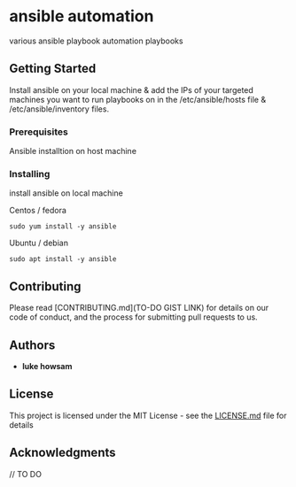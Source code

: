 # ansible automation 

various ansible playbook automation playbooks 


## Getting Started

Install ansible on your local machine & add the IPs of your targeted machines you want to run playbooks on in the /etc/ansible/hosts file & /etc/ansible/inventory files. 


### Prerequisites
Ansible installtion on host machine 


### Installing

install ansible on local machine 

Centos / fedora 
```
sudo yum install -y ansible  
```

Ubuntu / debian 
```
sudo apt install -y ansible  
```



## Contributing

Please read [CONTRIBUTING.md](TO-DO GIST LINK) for details on our code of conduct, and the process for submitting pull requests to us.



## Authors

* **luke howsam** 

## License

This project is licensed under the MIT License - see the [LICENSE.md](LICENSE.md) file for details

## Acknowledgments

// TO DO 


